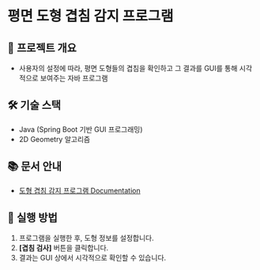 # 평면 도형 겹침 감지 프로그램

## 🧾 프로젝트 개요

- 사용자의 설정에 따라, 평면 도형들의 겹침을 확인하고 그 결과를 GUI를 통해 시각적으로 보여주는 자바 프로그램

## 🛠️ 기술 스택

- Java (Spring Boot 기반 GUI 프로그래밍)
- 2D Geometry 알고리즘

## 📚 문서 안내

- [도형 겹침 감지 프로그램 Documentation](https://www.notion.so/1fdfa57048788035b01ed7d97eb87fac?v=1fdfa5704878802a8cb1000c5b964cc6&pvs=4)


## 🧪 실행 방법

1. 프로그램을 실행한 후, 도형 정보를 설정합니다.
2. **[겹침 검사]** 버튼을 클릭합니다.
3. 결과는 GUI 상에서 시각적으로 확인할 수 있습니다.